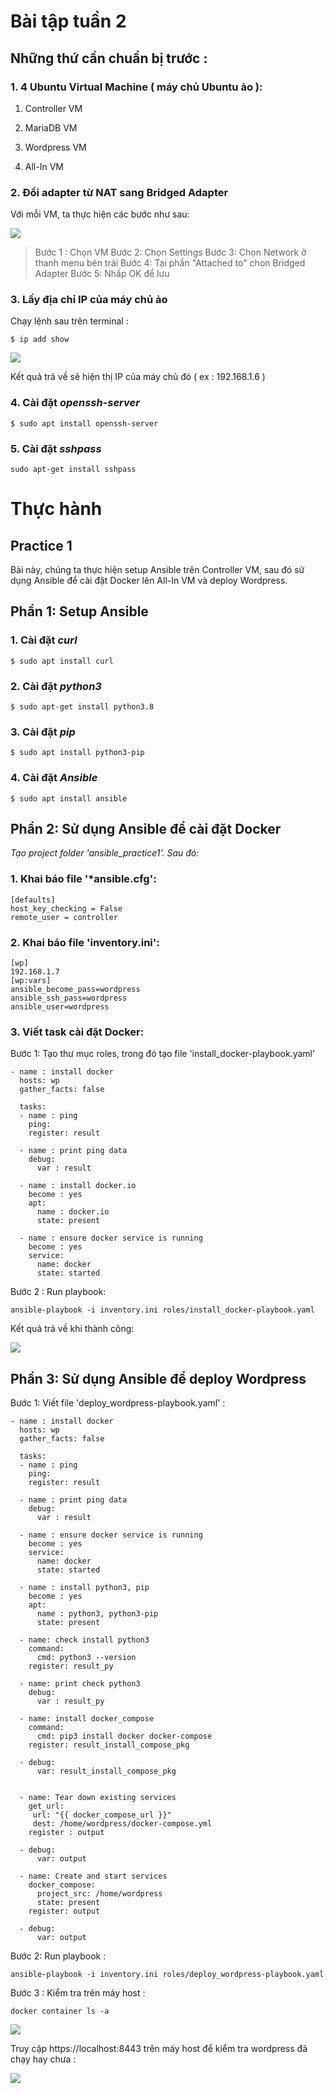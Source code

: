 
# Bài tập tuần 2

## Những thứ cần chuẩn bị trước :
### 1.  4 Ubuntu Virtual Machine ( máy chủ Ubuntu ảo ):

 1. Controller VM
 
 2. MariaDB VM
 
 3. Wordpress VM
 
 4. All-In VM 

### 2. Đổi adapter từ NAT sang Bridged Adapter

Với mỗi VM, ta thực hiện các bước như sau: 

<img src="./img/setUpBridegAdapter.png">

> Bước 1 : Chọn VM 
 Bước 2: Chọn Settings
 Bước 3: Chọn Network ở thanh menu bên trái
 Bước 4: Tại phần "Attached to" chọn Bridged Adapter
 Bước 5: Nhấp OK để lưu


### 3. Lấy địa chỉ IP của máy chủ ảo

Chạy lệnh sau trên terminal : 

    $ ip add show

<img src="./img/getIPv4.png">

Kết quả trả về sẽ hiện thị IP của máy chủ đó ( ex : 192.168.1.6 )
### 4. Cài đặt *openssh-server* 

    $ sudo apt install openssh-server

### 5. Cài đặt *sshpass*

    sudo apt-get install sshpass

# Thực hành

## Practice 1

Bài này, chúng ta thực hiện setup Ansible trên Controller VM, sau đó sử dụng Ansible để cài đặt Docker lên All-In VM và deploy Wordpress.

## Phần 1: Setup Ansible

### 1. Cài đặt *curl*

    $ sudo apt install curl

### 2. Cài đặt *python3*

    $ sudo apt-get install python3.8

### 3. Cài đặt *pip*

    $ sudo apt install python3-pip

### 4. Cài đặt *Ansible*

    $ sudo apt install ansible

## Phần 2: Sử dụng Ansible để cài đặt Docker
  
  *Tạo project folder 'ansible_practice1'. Sau đó:* 

### 1. Khai báo file '*ansible.cfg':

    [defaults]
    host_key_checking = False
    remote_user = controller
### 2. Khai báo file 'inventory.ini':

    [wp]
    192.168.1.7
    [wp:vars]
    ansible_become_pass=wordpress
    ansible_ssh_pass=wordpress
    ansible_user=wordpress
    
### 3. Viết task cài đặt Docker:

Bước 1: Tạo thư mục roles, trong đó tạo file 'install_docker-playbook.yaml'

    - name : install docker
      hosts: wp
      gather_facts: false
    
      tasks:
      - name : ping
        ping:
        register: result
    
      - name : print ping data
        debug:
          var : result
    
      - name : install docker.io
        become : yes
        apt: 
          name : docker.io
          state: present
      
      - name : ensure docker service is running
        become : yes
        service: 
          name: docker
          state: started

Bước 2 : Run playbook:

    ansible-playbook -i inventory.ini roles/install_docker-playbook.yaml

Kết quả trả về khi thành công: 

<img src="./img/installDockerSuccess.png">

## Phần 3: Sử dụng Ansible để deploy Wordpress

Bước 1: Viết file 'deploy_wordpress-playbook.yaml' :

    - name : install docker
      hosts: wp
      gather_facts: false
    
      tasks:
      - name : ping
        ping:
        register: result
    
      - name : print ping data
        debug:
          var : result
    
      - name : ensure docker service is running
        become : yes
        service: 
          name: docker
          state: started
      
      - name : install python3, pip
        become : yes
        apt: 
          name : python3, python3-pip 
          state: present
          
      - name: check install python3
        command:
          cmd: python3 --version
        register: result_py
          
      - name: print check python3
        debug:
          var : result_py
    
      - name: install docker_compose
        command: 
          cmd: pip3 install docker docker-compose
        register: result_install_compose_pkg
    
      - debug:
          var: result_install_compose_pkg
          
    
      - name: Tear down existing services
        get_url:
         url: "{{ docker_compose_url }}"
         dest: /home/wordpress/docker-compose.yml
        register : output
        
      - debug:
          var: output
        
      - name: Create and start services
        docker_compose:
          project_src: /home/wordpress
          state: present
        register: output
    
      - debug:
          var: output

Bước 2: Run playbook :

    ansible-playbook -i inventory.ini roles/deploy_wordpress-playbook.yaml

Bước 3 : Kiểm tra trên máy host :

    docker container ls -a

<img src="./img/deployWPSuccess.png">

Truy cập https://localhost:8443 trên máy host để kiểm tra wordpress đã chạy hay chưa :

<img src="./img/resultDeployWeb.png">


